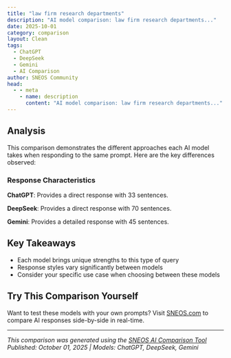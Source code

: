 ```yaml
---
title: "law firm research departments"
description: "AI model comparison: law firm research departments..."
date: 2025-10-01
category: comparison
layout: Clean
tags:
  - ChatGPT
  - DeepSeek
  - Gemini
  - AI Comparison
author: SNEOS Community
head:
  - - meta
    - name: description
      content: "AI model comparison: law firm research departments..."
---
```


<ChatComparison
  title="law firm research departments"
  prompt="law firm research departments"
  :responses='{"ChatGPT": "Law firm research departments are specialized teams within law firms that provide critical research support to attorneys. Their primary role is to gather, analyze, and summarize legal information, helping lawyers build strong cases, stay updated on legal developments, and improve overall efficiency. Here\u0027s an overview of law firm research departments:\n\n### Functions of Law Firm Research Departments\n1. **Legal Research**\n - Locating statutes, case law, regulations, and legal precedents relevant to cases.\n - Conducting jurisdictional research across different states or countries.\n2. **Precedent and Case Law Analysis**\n - Summarizing and analyzing court decisions.\n - Identifying key cases that support or challenge legal arguments.\n3. **Regulatory and Legislative Tracking**\n - Monitoring changes in laws and regulations that might impact clients.\n - Providing alerts and updates on relevant legal developments.\n4. **Competitive Intelligence**\n - Researching opposing counsel, judges, and legal trends.\n - Assisting in litigation strategy development.\n5. **Knowledge Management**\n - Organizing and maintaining internal databases of research memos, briefs, and other legal documents.\n - Ensuring easy access to firm-wide legal knowledge.\n6. **Training and Support**\n - Assisting lawyers in improving their research skills.\n - Offering briefings or workshops on new legal research tools.\n\n### Typical Staff in Research Departments\n- **Legal Researchers/Analysts**: Conduct comprehensive legal research.\n- **Law Librarians**: Manage legal resources, libraries, and databases.\n- **Knowledge Managers**: Oversee the organization of legal information and technology.\n- **Research Support Specialists**: Provide administrative and technical support for research activities.\n\n### Tools and Resources Used\n- **Online Legal Research Platforms**: Westlaw, LexisNexis, Bloomberg Law, Fastcase.\n- **Legal Databases**: PACER, HeinOnline, government websites.\n- **Knowledge Management Systems**: Internal databases or platforms like HighQ or iManage.\n- **Document Management Systems**.\n\n### Importance\n- Enhances the accuracy and depth of attorneys\u2019 legal analysis.\n- Saves attorneys significant time by conducting efficient preliminary research.\n- Supports firm marketing and business development by providing industry insights.\n- Helps maintain the firm\u2019s competitive edge through up-to-date legal knowledge.\n\nIf you need information on setting up a research department, best practices, or examples of exemplary departments, please let me know!", "DeepSeek": "Of course. This is an excellent topic. Law firm research departments are critical, often behind-the-scenes engines that drive modern legal practice. Here\u2019s a comprehensive overview covering their purpose, structure, roles, and evolving trends.\n\n### What is a Law Firm Research Department?\n\nA law firm research department is a centralized unit staffed by professional legal researchers, often called Research \u0026 Knowledge Lawyers, Librarians, or Information Specialists. Their primary function is to provide high-level, specialized legal and non-legal research support to the firm\u0027s attorneys, enhancing the quality, efficiency, and competitiveness of the legal services provided.\n\nThey are distinct from the attorneys working on client matters but are integral to the firm\u0027s knowledge ecosystem.\n\n---\n\n### Key Functions and Responsibilities\n\nThe department\u0027s work goes far beyond \u0022looking things up.\u0022 Their responsibilities are multifaceted:\n\n1. **Deep Legal Research:**\n * **Case Law \u0026 Statutes:** Finding binding and persuasive precedent, interpreting complex statutes, and tracking recent legislative changes.\n * **Secondary Sources:** Analyzing law review articles, treatises, and practice guides to provide context and scholarly support.\n * **Pleading \u0026 Motion Practice:** Researching successful arguments, forms, and strategies used in specific courts or before specific judges.\n\n2. **Business \u0026 Non-Legal Intelligence:**\n * **Due Diligence:** Investigating companies, industries, markets, and key executives for transactions or litigation.\n * **Expert Witnesses:** Identifying, vetting, and uncovering background information on potential expert witnesses.\n * **Competitive Intelligence:** Researching opposing counsel, client industries, and competing law firms to inform case or business development strategy.\n\n3. **Knowledge Management (KM):**\n * This is a closely related and often integrated function. KM involves capturing, organizing, and disseminating the firm\u0027s own intellectual capital.\n * **Creating Practice Guides:** Developing internal resources on specific legal topics.\n * **Maintaining Precedent Banks:** Curating collections of exemplary briefs, contracts, and opinions.\n * **Post-Matter De-briefs:** Capturing insights and work product after a case concludes for future reuse.\n\n4. **Current Awareness \u0026 Monitoring:**\n * Tracking legal, regulatory, and business developments relevant to the firm\u0027s practice areas.\n * Creating and distributing daily or weekly alerts, newsletters, and updates for attorneys and clients.\n\n5. **Training \u0026 Development:**\n * Training attorneys and legal staff on efficient research techniques, new databases (Westlaw, Lexis, Bloomberg Law), and knowledge management systems.\n\n---\n\n### Structure and Staffing\n\nThe structure of a research department can vary significantly by firm size.\n\n* **Large Law Firms:** Typically have a centralized department led by a **Director of Research or Chief Knowledge Officer**. The team is often stratified:\n * **Research \u0026 Knowledge Lawyers:** JDs with deep substantive expertise in a practice area (e.g., M\u0026A, IP, Litigation). They do the most complex legal analysis.\n * **Librarians/Information Specialists:** Often have a Master of Library and Information Science (MLIS) degree. Experts in database searching, information retrieval, and knowledge organization.\n * **Research \u0026 Information Coordinators:** May handle more routine requests, document delivery, and administrative tasks.\n\n* **Mid-Size \u0026 Smaller Firms:** May have a smaller team or even a single librarian who wears all hats\u2014researcher, trainer, and knowledge manager. They may rely more heavily on external resources.\n\n---\n\n### The Value Proposition: Why Firms Invest in Research Departments\n\n1. **Increased Efficiency \u0026 Cost-Effectiveness:** Professional researchers can often find information faster and more effectively than a time-pressed attorney billing hundreds of dollars an hour. This improves realization rates and frees attorneys for higher-value strategic work.\n2. **Enhanced Quality \u0026 Mitigation of Risk:** Thorough research reduces the risk of missing a key case, statute, or regulatory development that could undermine a legal argument or transaction.\n3. **Competitive Advantage:** Providing deeper insights, faster responses, and more strategic intelligence gives the firm an edge in both litigation and business development.\n4. **Attorney Development:** By handling complex research, the department helps junior attorneys learn and develop their skills more effectively.\n\n---\n\n### Career Paths in a Law Firm Research Department\n\nThis is a vibrant and growing professional field.\n\n* **Common Titles:** Research Attorney, Knowledge Management Attorney, Reference Librarian, Information Analyst, Director of Research Services.\n* **Required Credentials:** A combination of a JD and/or an MLIS is highly valued. For research-specific roles, the JD is often essential for understanding legal nuance.\n* **Career Trajectory:** One can progress from a specialist to a manager or director role. The path is also opening into broader **Knowledge Management (KM)** and **Innovation** roles within law firms.\n\n---\n\n### Current Trends and The Future\n\nThe role of research departments is evolving rapidly:\n\n1. **Integration with Technology \u0026 AI:**\n * Departments are at the forefront of implementing and training attorneys on **AI-powered legal research tools** (e.g., Westlaw Precision, Lexis\u002B, vLex, Casetext).\n * They are involved in developing and managing **AI-driven knowledge management systems** that can automatically tag, categorize, and retrieve internal documents.\n\n2. **The Shift from Reactive to Proactive:**\n * The role is moving beyond answering individual requests (\u0022reactive\u0022) to anticipating needs and embedding themselves in practice groups (\u0022proactive\u0022). They act as strategic partners from the beginning of a case or deal.\n\n3. **Focus on Data Analytics:**\n * Using data to predict litigation outcomes, analyze judge tendencies, and provide data-driven insights for case strategy.\n\n4. **Direct Contribution to Business Development:**\n * Researching potential clients, market trends, and drafting pitches and proposals for new business.\n\n5. **\u0022Embedded\u0022 Researchers:**\n * Some large firms are placing research and knowledge professionals directly within specific practice groups to foster deeper collaboration and subject-matter expertise.\n\nIn summary, the modern law firm research department is a sophisticated, value-creating center of excellence. It is no longer a traditional library but a dynamic hub of intelligence, technology, and knowledge that is essential for a law firm to compete and succeed in the 21st century.", "Gemini": "Law firm research departments play a critical role in supporting attorneys and the firm as a whole. They provide in-depth legal and factual research, analysis, and information management services, allowing lawyers to focus on their core legal work. Here\u0027s a breakdown of what they do and why they\u0027re important:\n\n**Key Functions of Law Firm Research Departments:**\n\n* **Legal Research:**\n * This is the core function. Researchers conduct comprehensive searches for relevant case law, statutes, regulations, administrative rulings, legislative history, and other legal authority.\n * They use a variety of resources, including online legal databases (LexisNexis, Westlaw, Bloomberg Law), government websites, and physical law libraries (if the firm still maintains one).\n * Researchers often synthesize the information they find, providing summaries, analysis, and explanations of key legal principles.\n * They help attorneys stay current on new legal developments in specific areas of law.\n\n* **Factual Research:**\n * This involves gathering information about specific facts, individuals, companies, and industries.\n * Researchers use public records, news articles, company filings, expert witness databases, social media, and other sources to uncover relevant information.\n * This can be crucial for due diligence, litigation support, and understanding the context of a legal matter.\n * Examples: Identifying a company\u0027s history, ownership, or past lawsuits; locating potential witnesses; investigating a defendant\u0027s assets.\n\n* **Competitive Intelligence:**\n * Researchers monitor competitors, industry trends, and market developments.\n * They may track competitor lawsuits, client wins, new product launches, and other relevant information.\n * This helps the firm identify opportunities, anticipate threats, and develop effective strategies.\n\n* **Business Development Support:**\n * Researchers provide information to support the firm\u0027s business development efforts.\n * They might research potential clients, identify emerging markets, or prepare presentations and proposals.\n\n* **Docket Monitoring:**\n * Tracking ongoing legal cases for specific events, filings, and rulings. This helps attorneys stay informed and meet deadlines.\n\n* **Current Awareness:**\n * Monitoring legal and business news to keep attorneys informed of relevant developments. This often involves creating customized alerts and newsletters.\n\n* **Training and Resource Management:**\n * Researchers may train attorneys and staff on how to use legal research tools and resources effectively.\n * They are often responsible for managing the firm\u0027s subscriptions to online legal databases and other research tools.\n * They may also contribute to the development of the firm\u0027s knowledge management systems.\n\n* **Knowledge Management:**\n * Helping to organize and preserve the firm\u0027s collective knowledge, including legal research memos, briefs, and other work product.\n * This makes it easier for attorneys to find and reuse relevant information in future cases.\n\n**Why Research Departments Are Important:**\n\n* **Efficiency:** Researchers free up attorneys\u0027 time by handling time-consuming research tasks. This allows lawyers to focus on higher-level legal strategy and client interaction.\n* **Accuracy:** Experienced researchers have the skills and knowledge to conduct thorough and accurate research, reducing the risk of errors and omissions.\n* **Comprehensive Coverage:** Researchers have access to a wide range of resources and expertise in legal research methodologies, ensuring that all relevant information is considered.\n* **Cost-Effectiveness:** While research departments represent an expense, they often save the firm money in the long run by improving efficiency, reducing errors, and supporting business development efforts.\n* **Competitive Advantage:** High-quality research can give a law firm a competitive edge by providing attorneys with the information they need to win cases, advise clients effectively, and identify new opportunities.\n* **Risk Mitigation:** Thorough research helps identify potential legal risks and ensures that the firm\u0027s advice is based on the most up-to-date and accurate information.\n* **Leveraging Expertise:** Research departments concentrate specialized knowledge and skills, making them a valuable resource for attorneys across different practice areas.\n\n**Structure and Staffing:**\n\n* The size and structure of a law firm research department will vary depending on the size of the firm, its practice areas, and its research needs.\n* Large firms may have dedicated research departments with multiple researchers, librarians, and support staff.\n* Smaller firms may have a single researcher or rely on a contract research service.\n* Researchers typically have a law degree (JD) or a Master\u0027s degree in Library Science (MLS) with a specialization in legal research. Some may have a background in specific subject areas relevant to the firm\u0027s practice.\n* Increasingly, research departments are incorporating data analytics and artificial intelligence tools to enhance their capabilities.\n\n**Evolution of Research Departments:**\n\n* The role of law firm research departments has evolved significantly over time, particularly with the advent of online legal databases.\n* Researchers are now expected to be more than just skilled searchers. They must also be able to analyze information critically, synthesize complex legal concepts, and communicate their findings effectively.\n* The rise of data analytics and AI is further transforming the field, with researchers now using these tools to identify patterns, predict outcomes, and provide deeper insights.\n\n**In summary, law firm research departments are essential for providing attorneys with the information they need to succeed. They contribute to the efficiency, accuracy, and effectiveness of the firm\u0027s legal work, and they play a key role in supporting business development and risk management efforts.**\n"}' 
  published-date="22:18"
/>

## Analysis

This comparison demonstrates the different approaches each AI model takes when responding to the same prompt. Here are the key differences observed:

### Response Characteristics

**ChatGPT**: Provides a direct response with 33 sentences. 

**DeepSeek**: Provides a direct response with 70 sentences. 

**Gemini**: Provides a detailed response with 45 sentences. 

## Key Takeaways

- Each model brings unique strengths to this type of query
- Response styles vary significantly between models
- Consider your specific use case when choosing between these models

## Try This Comparison Yourself

Want to test these models with your own prompts? Visit [SNEOS.com](https://sneos.com) to compare AI responses side-by-side in real-time.

---

*This comparison was generated using the [SNEOS AI Comparison Tool](https://sneos.com)*
*Published: October 01, 2025 | Models: ChatGPT, DeepSeek, Gemini*
